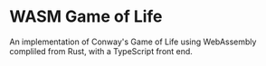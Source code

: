 # WASM Game of Life

An implementation of Conway's Game of Life using WebAssembly compliled from Rust, with a TypeScript front end.
